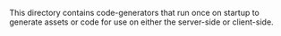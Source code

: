 This directory contains code-generators that run once on startup to generate
assets or code for use on either the server-side or client-side.